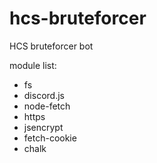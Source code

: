 # hcs-bruteforcer
HCS bruteforcer bot

module list:
- fs
- discord.js
- node-fetch
- https
- jsencrypt
- fetch-cookie
- chalk
